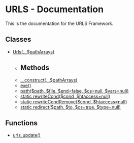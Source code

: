 # URLS - Documentation
This is the documentation for the URLS Framework.
## Classes
* [Urls(...$pathArrays)](https://github.com/urls-framework/URLS/blob/main/docs/classes/Urls.md)
  * ## Methods
  *  [\_\_construct(...$pathArrays)](https://github.com/urls-framework/URLS/blob/main/docs/classes/methods/\_\_construct.md)
  *  [exe()](https://github.com/urls-framework/URLS/blob/main/docs/classes/methods/exe.md)
  *  [path($path, $file, $end=false, $cs=null, $vars=null)](https://github.com/urls-framework/URLS/blob/main/docs/classes/methods/path.md)
  *  [static rewriteCond($cond, $htaccess=null)](https://github.com/urls-framework/URLS/blob/main/docs/classes/methods/rewriteCond.md)
  *  [static rewriteCondRemove($cond, $htaccess=null)](https://github.com/urls-framework/URLS/blob/main/docs/classes/methods/rewriteCondRemove.md)
  *  [static redirect($path, $to, $cs=true, $type=null)](https://github.com/urls-framework/URLS/blob/main/docs/classes/methods/redirect.md)
## Functions
* [urls_update()](https://github.com/urls-framework/URLS/blob/main/docs/functions/urls_update.md)
